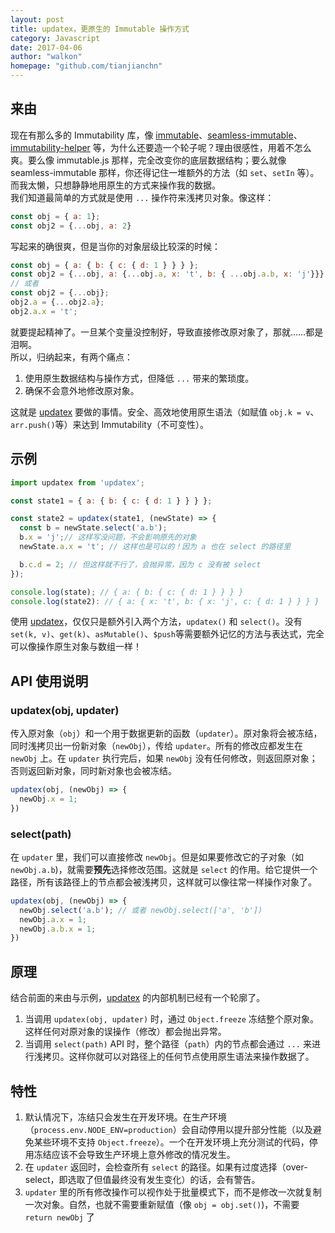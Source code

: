 ```yaml
---
layout: post
title: updatex，更原生的 Immutable 操作方式
category: Javascript
date: 2017-04-06
author: "walkon"
homepage: "github.com/tianjianchn"
---
```


## 来由
现在有那么多的 Immutability 库，像 [immutable](https://www.npmjs.com/package/immutable)、[seamless-immutable](https://www.npmjs.com/package/seamless-immutable)、[immutability-helper](https://www.npmjs.com/package/immutability-helper) 等，为什么还要造一个轮子呢？理由很感性，用着不怎么爽。要么像 immutable.js 那样，完全改变你的底层数据结构；要么就像 seamless-immutable 那样，你还得记住一堆额外的方法（如 `set`、`setIn` 等）。而我太懒，只想静静地用原生的方式来操作我的数据。  
我们知道最简单的方式就是使用 `...` 操作符来浅拷贝对象。像这样：
```js
const obj = { a: 1};
const obj2 = {...obj, a: 2}
```
写起来的确很爽，但是当你的对象层级比较深的时候：
```js
const obj = { a: { b: { c: { d: 1 } } } };
const obj2 = {...obj, a: {...obj.a, x: 't', b: { ...obj.a.b, x: 'j'}}}
// 或者
const obj2 = {...obj};
obj2.a = {...obj2.a};
obj2.a.x = 't';
```
就要提起精神了。一旦某个变量没控制好，导致直接修改原对象了，那就……都是泪啊。  
所以，归纳起来，有两个痛点：
1. 使用原生数据结构与操作方式，但降低 `...` 带来的繁琐度。
2. 确保不会意外地修改原对象。

这就是 [updatex](https://github.com/tianjianchn/updatex) 要做的事情。安全、高效地使用原生语法（如赋值 `obj.k = v`、`arr.push()`等）来达到 Immutability（不可变性）。

## 示例
```js
import updatex from 'updatex';

const state1 = { a: { b: { c: { d: 1 } } } };

const state2 = updatex(state1, (newState) => {
  const b = newState.select('a.b');
  b.x = 'j';// 这样写没问题，不会影响原先的对象
  newState.a.x = 't'; // 这样也是可以的！因为 a 也在 select 的路径里

  b.c.d = 2; // 但这样就不行了，会抛异常，因为 c 没有被 select
});

console.log(state); // { a: { b: { c: { d: 1 } } } }
console.log(state2): // { a: { x: 't', b: { x: 'j', c: { d: 1 } } } }
```
使用 [updatex](https://github.com/tianjianchn/updatex)，仅仅只是额外引入两个方法，`updatex()` 和 `select()`。没有 `set(k, v)`、`get(k)`、`asMutable()`、`$push`等需要额外记忆的方法与表达式，完全可以像操作原生对象与数组一样！

## API 使用说明

### updatex(obj, updater)
传入原对象（`obj`）和一个用于数据更新的函数（`updater`）。原对象将会被冻结，同时浅拷贝出一份新对象（`newObj`），传给 `updater`。所有的修改应都发生在 `newObj` 上。在 `updater` 执行完后，如果 `newObj` 没有任何修改，则返回原对象；否则返回新对象，同时新对象也会被冻结。
```js
updatex(obj, (newObj) => {
  newObj.x = 1;
})
```

### select(path)
在 `updater` 里，我们可以直接修改 `newObj`。但是如果要修改它的子对象（如 `newObj.a.b`)，就需要**预先**选择修改范围。这就是 `select` 的作用。给它提供一个路径，所有该路径上的节点都会被浅拷贝，这样就可以像往常一样操作对象了。
```js
updatex(obj, (newObj) => {
  newObj.select('a.b'); // 或者 newObj.select(['a', 'b'])
  newObj.a.x = 1;
  newObj.a.b.x = 1;
})
```

## 原理
结合前面的来由与示例，[updatex](https://github.com/tianjianchn/updatex) 的内部机制已经有一个轮廓了。
1. 当调用 `updatex(obj, updater)` 时，通过 `Object.freeze` 冻结整个原对象。这样任何对原对象的误操作（修改）都会抛出异常。
2. 当调用 `select(path)` API 时，整个路径（`path`）内的节点都会通过 `...` 来进行浅拷贝。这样你就可以对路径上的任何节点使用原生语法来操作数据了。

## 特性
1. 默认情况下，冻结只会发生在开发环境。在生产环境（`process.env.NODE_ENV=production`）会自动停用以提升部分性能（以及避免某些环境不支持 `Object.freeze`）。一个在开发环境上充分测试的代码，停用冻结应该不会导致生产环境上意外修改的情况发生。
2. 在 `updater` 返回时，会检查所有 `select` 的路径。如果有过度选择（over-select，即选取了但值最终没有发生变化）的话，会有警告。
3. `updater` 里的所有修改操作可以视作处于批量模式下，而不是修改一次就复制一次对象。自然，也就不需要重新赋值（像 `obj = obj.set()`)，不需要 `return newObj` 了
